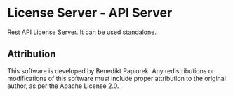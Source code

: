 ﻿# License Server - API Server

Rest API License Server. It can be used standalone.

## Attribution

This software is developed by Benedikt Papiorek.
Any redistributions or modifications of this software must include proper attribution to the original author, as per the Apache License 2.0.